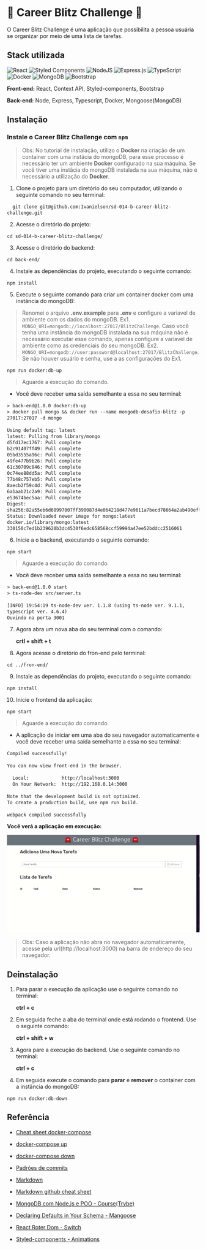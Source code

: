
# :rotating_light: Career Blitz Challenge :rotating_light:

O Career Blitz Challenge é uma aplicação que possibilita a pessoa usuária se organizar por meio de uma lista de tarefas.


## Stack utilizada
![React](https://img.shields.io/badge/react-%2320232a.svg?style=for-the-badge&logo=react&logoColor=%2361DAFB)
![Styled Components](https://img.shields.io/badge/styled--components-DB7093?style=for-the-badge&logo=styled-components&logoColor=white)
![NodeJS](https://img.shields.io/badge/node.js-6DA55F?style=for-the-badge&logo=node.js&logoColor=white)
![Express.js](https://img.shields.io/badge/express.js-%23404d59.svg?style=for-the-badge&logo=express&logoColor=%2361DAFB)
![TypeScript](https://img.shields.io/badge/typescript-%23007ACC.svg?style=for-the-badge&logo=typescript&logoColor=white)
![Docker](https://img.shields.io/badge/docker-%230db7ed.svg?style=for-the-badge&logo=docker&logoColor=white)
![MongoDB](https://img.shields.io/badge/MongoDB-%234ea94b.svg?style=for-the-badge&logo=mongodb&logoColor=white)
![Bootstrap](https://img.shields.io/badge/bootstrap-%23563D7C.svg?style=for-the-badge&logo=bootstrap&logoColor=white)

**Front-end:** React, Context API, Styled-components, Bootstrap

**Back-end:** Node, Express, Typescript, Docker, Mongoose(MongoDB)


## Instalação

### Instale o Career Blitz Challenge com `npm`

>Obs: No tutorial de instalação, utilizo o **Docker** na criação de um container com uma instâcia do mongoDB, para esse processo é necessário ter um ambiente **Docker** configurado na sua máquina. Se você tiver uma instâcia do mongoDB instalada na sua máquina, não é necessário a utilização do **Docker**.

1. Clone o projeto para um diretório do seu computador, utilizando o seguinte comando no seu terminal:

```
  git clone git@github.com:Ivanielson/sd-014-b-career-blitz-challenge.git
```

2. Acesse o diretório do projeto:

```
cd sd-014-b-career-blitz-challenge/
```

3. Acesse o diretório do backend:

```
cd back-end/
```

4. Instale as dependências do projeto, executando o seguinte comando:

```
npm install
```

5. Execute o seguinte comando para criar um container docker com uma instância do mongoDB:

> Renomei o arquivo **.env.example** para **.env** e configure a variavel de ambiente com os dados do mongoDB. Ex1. `MONGO_URI=mongodb://localhost:27017/BlitzChallenge`. Caso você tenha uma instância do mongoDB instalada na sua máquina não é necessário executar esse comando, apenas configure a variavel de ambiente como as credenciais do seu mongoDB. Ex2. `MONGO_URI=mongodb://user:password@localhost:27017/BlitzChallenge`. Se não houver usuário e senha, use a as configurações do Ex1.


```
npm run docker:db-up
```

> Aguarde a execução do comando.

- Você deve receber uma saída semelhante a essa no seu terminal:

```
> back-end@1.0.0 docker:db-up
> docker pull mongo && docker run --name mongodb-desafio-blitz -p 27017:27017 -d mongo

Using default tag: latest
latest: Pulling from library/mongo
d5fd17ec1767: Pull complete 
b2c91407ff49: Pull complete 
05bd3555a96c: Pull complete 
49fe477b9b26: Pull complete 
61c30709c846: Pull complete 
0c74ee88dd5a: Pull complete 
77b48c757eb5: Pull complete 
8aecb2f59c4d: Pull complete 
6a1aab21c2a9: Pull complete 
e53674bec5aa: Pull complete 
Digest: sha256:82a55eb6d60997007ff390087d4e064218d477e9611a7becd78664a2ab490eff
Status: Downloaded newer image for mongo:latest
docker.io/library/mongo:latest
330150c7ed1b239620b3dc4530f6edc658568ccf59994a47ee52bddcc2516061
```

6. Inicie a o backend, executando o seguinte comando:

```
npm start
```

> Aguarde a execução do comando.

- Você deve receber uma saída semelhante a essa no seu terminal:

```
> back-end@1.0.0 start
> ts-node-dev src/server.ts

[INFO] 19:54:19 ts-node-dev ver. 1.1.8 (using ts-node ver. 9.1.1, typescript ver. 4.6.4)
Ouvindo na porta 3001
```

7. Agora abra um nova aba do seu terminal com o comando:

    **crtl + shift + t**

8. Agora acesse o diretório do fron-end pelo terminal:

```
cd ../fron-end/
```

9. Instale as dependências do projeto, executando o seguinte comando:

```
npm install
```

10. Inicie o frontend da aplicação:

```
npm start
```

> Aguarde a execução do comando.

- A aplicação de iniciar em uma aba do seu navegador automaticamente e você deve receber uma saída semelhante a essa no seu terminal:

```
Compiled successfully!

You can now view front-end in the browser.

  Local:            http://localhost:3000
  On Your Network:  http://192.168.0.14:3000

Note that the development build is not optimized.
To create a production build, use npm run build.

webpack compiled successfully
```

**Você verá a aplicação em execução:**

![Exibe uma imagem do tipo gif, com um demostração da aplicação rodando](./desafio-blitz.gif)

> Obs: Caso a aplicação não abra no navegador automaticamente, acesse pela url(http://localhost:3000) na barra de endereço do seu navegador.

## Deinstalação

1. Para parar a execução da aplicação use o seguinte comando no terminal:

    **ctrl + c**

2. Em seguida feche a aba do terminal onde está rodando o frontend. Use o seguinte comando:

    **ctrl + shift + w**

3. Agora pare a execução do backend. Use o seguinte comando no terminal:

    **ctrl + c**

4. Em seguida execute o comando para **parar** e **remover** o container com a instância do mongoDB:

```
npm run docker:db-down
```

## Referência

- [Cheat sheet docker-compose](https://dockerlabs.collabnix.com/docker/cheatsheet/)
- [docker-compose up](https://docs.docker.com/compose/reference/up/)

- [docker-compose down](https://docs.docker.com/compose/reference/down/)

- [Padrões de commits](https://github.com/iuricode/padroes-de-commits)
- [Markdown](https://pt.wikipedia.org/wiki/Markdown)
- [Markdown github cheat sheet](https://github.com/adam-p/markdown-here/wiki/Markdown-Cheatsheet)
- [MongoDB com Node.js e POO - Course(Trybe)](https://app.betrybe.com/course/back-end/mongodb-com-nodejs-e-poo/mongodb-e-poo/91006798-2877-4004-9cf5-d2d72a859272/o-que-vamos-aprender/4ccdeb02-e6f9-4363-bf9d-c0988bed0820?use_case=calendar)
- [Declaring Defaults in Your Schema - Mangoose](https://mongoosejs.com/docs/defaults.html#declaring-defaults-in-your-schema)
- [React Roter Dom - Switch](https://v5.reactrouter.com/web/api/Switch)
- [Styled-components - Animations](https://styled-components.com/docs/basics#animations)
